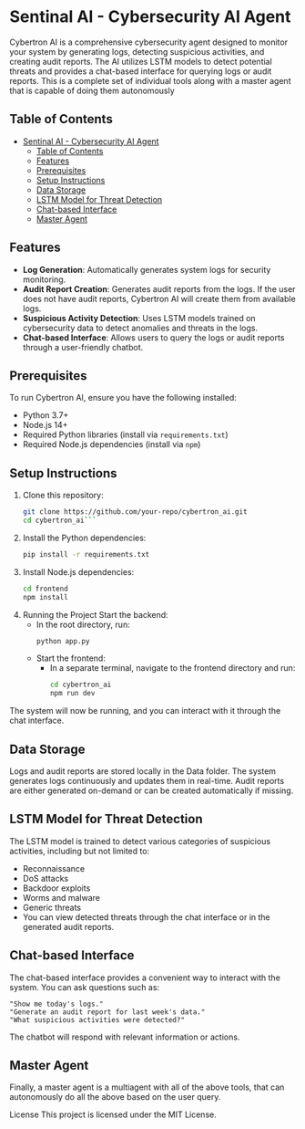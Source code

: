 # Sentinal AI - Cybersecurity AI Agent

Cybertron AI is a comprehensive cybersecurity agent designed to monitor your system by generating logs, detecting suspicious activities, and creating audit reports. The AI utilizes LSTM models to detect potential threats and provides a chat-based interface for querying logs or audit reports.
This is a complete set of individual tools along with a master agent that is capable of doing them autonomously

## Table of Contents

- [Sentinal AI - Cybersecurity AI Agent](#sentinal-ai---cybersecurity-ai-agent)
  - [Table of Contents](#table-of-contents)
  - [Features](#features)
  - [Prerequisites](#prerequisites)
  - [Setup Instructions](#setup-instructions)
  - [Data Storage](#data-storage)
  - [LSTM Model for Threat Detection](#lstm-model-for-threat-detection)
  - [Chat-based Interface](#chat-based-interface)
  - [Master Agent](#master-agent)
    
## Features

- **Log Generation**: Automatically generates system logs for security monitoring.
- **Audit Report Creation**: Generates audit reports from the logs. If the user does not have audit reports, Cybertron AI will create them from available logs.
- **Suspicious Activity Detection**: Uses LSTM models trained on cybersecurity data to detect anomalies and threats in the logs.
- **Chat-based Interface**: Allows users to query the logs or audit reports through a user-friendly chatbot.

## Prerequisites

To run Cybertron AI, ensure you have the following installed:

- Python 3.7+
- Node.js 14+
- Required Python libraries (install via `requirements.txt`)
- Required Node.js dependencies (install via `npm`)

## Setup Instructions

1. Clone this repository:
   ```bash
   git clone https://github.com/your-repo/cybertron_ai.git
   cd cybertron_ai```
2. Install the Python dependencies:
    ```bash
    pip install -r requirements.txt
3. Install Node.js dependencies:
    ```bash
    cd frontend
    npm install
4. Running the Project
    Start the backend: 
    - In the root directory, run:
        ```bash
        python app.py
    - Start the frontend: 
      - In a separate terminal, navigate to the frontend directory and run:
        ```bash
        cd cybertron_ai
        npm run dev
The system will now be running, and you can interact with it through the chat interface.

## Data Storage
Logs and audit reports are stored locally in the Data folder. The system generates logs continuously and updates them in real-time. Audit reports are either generated on-demand or can be created automatically if missing.

## LSTM Model for Threat Detection
The LSTM model is trained to detect various categories of suspicious activities, including but not limited to:

- Reconnaissance
- DoS attacks
- Backdoor exploits
- Worms and malware
- Generic threats
- You can view detected threats through the chat interface or in the generated audit reports.

## Chat-based Interface
The chat-based interface provides a convenient way to interact with the system. You can ask questions such as:

    "Show me today's logs."
    "Generate an audit report for last week's data."
    "What suspicious activities were detected?"

The chatbot will respond with relevant information or actions.

## Master Agent

Finally, a master agent is a multiagent with all of the above tools, that can autonomously do all the above based on the user query.

License
This project is licensed under the MIT License.



